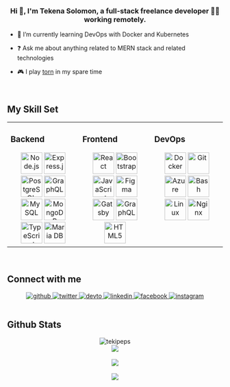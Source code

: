 
  

### <div align="center"> Hi 👋, I'm Tekena Solomon, a full-stack freelance developer 👨‍💻 working remotely.</div>  
  

- 🌱 I’m currently learning DevOps with Docker and Kubernetes  
  

- ❓ Ask me about anything related to MERN stack and related technologies  
  

-  🎮 I play [torn](https://www.torn.com/2175327) in my spare time  
  

<br/>  


## My Skill Set  
<table><tr><td valign="top" width="33%">



### Backend  
<div align="center">  
<img style={margin: "10px", height: "50px"} src="https://profilinator.rishav.dev/skills-assets/nodejs-original-wordmark.svg" alt="Node.js" height="50" />  
<img style={margin: "10px", height: "50px"} src="https://profilinator.rishav.dev/skills-assets/express-original-wordmark.svg" alt="Express.js" height="50" />  
<img style={margin: "10px", height: "50px"} src="https://profilinator.rishav.dev/skills-assets/postgresql-original-wordmark.svg" alt="PostgreSQL" height="50" />  
<img style={margin: "10px", height: "50px"} src="https://profilinator.rishav.dev/skills-assets/graphql.png" alt="GraphQL" height="50" />  
<img style={margin: "10px", height: "50px"} src="https://profilinator.rishav.dev/skills-assets/mysql-original-wordmark.svg" alt="MySQL" height="50" />  
<img style={margin: "10px", height: "50px"} src="https://profilinator.rishav.dev/skills-assets/mongodb-original-wordmark.svg" alt="MongoDB" height="50" />  
<img style={margin: "10px", height: "50px"} src="https://profilinator.rishav.dev/skills-assets/typescript-original.svg" alt="TypeScript" height="50" />  
<img style={margin: "10px", height: "50px"} src="https://profilinator.rishav.dev/skills-assets/mariadb.png" alt="Maria DB" height="50" />  
</div>

</td><td valign="top" width="33%">



### Frontend  
<div align="center">  
<img style={margin: "10px", height: "50px"} src="https://profilinator.rishav.dev/skills-assets/react-original-wordmark.svg" alt="React" height="50" />  
<img style={margin: "10px", height: "50px"} src="https://profilinator.rishav.dev/skills-assets/bootstrap-plain.svg" alt="Bootstrap" height="50" />  
<img style={margin: "10px", height: "50px"} src="https://profilinator.rishav.dev/skills-assets/javascript-original.svg" alt="JavaScript" height="50" />  
<img style={margin: "10px", height: "50px"} src="https://profilinator.rishav.dev/skills-assets/figma-icon.svg" alt="Figma" height="50" />  
<img style={margin: "10px", height: "50px"} src="https://profilinator.rishav.dev/skills-assets/gatsby.png" alt="Gatsby" height="50" />  
<img style={margin: "10px", height: "50px"} src="https://profilinator.rishav.dev/skills-assets/graphql.png" alt="GraphQL" height="50" />  
<img style={margin: "10px", height: "50px"} src="https://profilinator.rishav.dev/skills-assets/html5-original-wordmark.svg" alt="HTML5" height="50" />  
</div>

</td><td valign="top" width="33%">



### DevOps  
<div align="center">  
<img style={margin: "10px", height: "50px"} src="https://profilinator.rishav.dev/skills-assets/docker-original-wordmark.svg" alt="Docker" height="50" />  
<img style={margin: "10px", height: "50px"} src="https://profilinator.rishav.dev/skills-assets/git-scm-icon.svg" alt="Git" height="50" />  
<img style={margin: "10px", height: "50px"} src="https://profilinator.rishav.dev/skills-assets/microsoft_azure-icon.svg" alt="Azure" height="50" />  
<img style={margin: "10px", height: "50px"} src="https://profilinator.rishav.dev/skills-assets/gnu_bash-icon.svg" alt="Bash" height="50" />  
<img style={margin: "10px", height: "50px"} src="https://profilinator.rishav.dev/skills-assets/linux-original.svg" alt="Linux" height="50" />  
<img style={margin: "10px", height: "50px"} src="https://profilinator.rishav.dev/skills-assets/nginx-original.svg" alt="Nginx" height="50" />  
</div>

</td></tr></table>  

<br/>  


## Connect with me  
<div align="center">
<a href="https://github.com/Tekipeps" target="_blank">
<img src="https://img.shields.io/badge/github-%2324292e.svg?&style=for-the-badge&logo=github&logoColor=white" alt="github" style={marginBottom: "5px"}/>
</a>
<a href="https://twitter.com/tekipeps" target="_blank">
<img src="https://img.shields.io/badge/twitter-%2300acee.svg?&style=for-the-badge&logo=twitter&logoColor=white" alt="twitter" style=style={marginBottom: "5px"} />
</a>
<a href="https://dev.to/tekipeps" target="_blank">
<img src="https://img.shields.io/badge/dev.to-%2308090A.svg?&style=for-the-badge&logo=dev.to&logoColor=white" alt="devto" style=style={marginBottom: "5px"} />
</a>
<a href="https://linkedin.com/in/tekipeps" target="_blank">
<img src="https://img.shields.io/badge/linkedin-%231E77B5.svg?&style=for-the-badge&logo=linkedin&logoColor=white" alt="linkedin" style=style={marginBottom: "5px"} />
</a>
<a href="https://www.facebook.com/tekipeps" target="_blank">
<img src="https://img.shields.io/badge/facebook-%232E87FB.svg?&style=for-the-badge&logo=facebook&logoColor=white" alt="facebook" style=style={marginBottom: "5px"} />
</a>
<a href="https://instagram.com/tekipeps" target="_blank">
<img src="https://img.shields.io/badge/instagram-%23000000.svg?&style=for-the-badge&logo=instagram&logoColor=white" alt="instagram" style=style={marginBottom: "5px"} />
</a>  
</div>  
  

<br/>  


## Github Stats  
<div align="center"><img src="https://github-readme-stats.vercel.app/api/top-langs?username=tekipeps&show_icons=true&locale=en&layout=compact" alt="tekipeps" /></div>

<div align="center"><img src="https://github-readme-stats.vercel.app/api?username=tekipeps&show_icons=true&count_private=true&hide_border=true" align="center" /></div>  

<br/>  
 

<div align="center">
<img src="https://komarev.com/ghpvc/?username=tekipeps&&style=flat-square" align="center" />
</div>  
  

<br/>  

<div align="center">
            <a href="https://www.buymeacoffee.com/tekipeps" target="_blank" style={display: "inline-block"}>
                <img
                    src="https://img.shields.io/badge/Donate-Buy%20Me%20A%20Coffee-orange.svg?style=flat-square" 
                    align="center"
                />
            </a></div>
<br />
